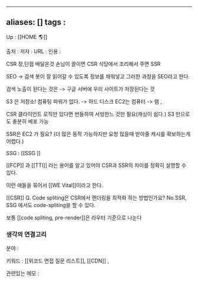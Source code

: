 

---
aliases: []
tags : 
---
Up : [[HOME 🌎]]

출처 :
저자 :
URL : 
인용 : 


CSR 장,단점 
배달온것 손님이 끌이면 CSR
식당에서 조리해서 주면 SSR




SEO -> 검색 봇이 잘 읽어갈 수 있도록 정보를 채워넣고 그러한 과정을 SEO라고 한다.

검색 노출이 된다는 것은 -> 구글 서버에 우리 사이트가 저장된다는 것 


S3 은 저장소! 컴퓨팅 파워가 없다. -> 하드 디스크 
EC2는 컴퓨터 -> 램 ,

CSR 클라이언트 로직만 있다면 번들하여 서빙한느 것만 필요(캐싱이 쉽다.)
S3 만으로도 충분히 베포 가능

SSR은 EC2 가 필요? (더 많은 동작 가능하지만 요청 많을때 받아줄 캐시를 확보하는게 어렵다.)


SSG : [[SSG ]]


[[FCP]] 과 [[TTI]] 라는 용어를 알고 있어야 CSR과 SSR의 차이를 정확히 설명할 수 있다. 

이런 애들을 묶어서 [[WE Vital]]이라고 한다.



[[CSR]]
Q. Code spliting은 CSR에서 렌더링을 최적화 하는 방법인가요?
No.SSR, SSG 에서도 code-spliting을 할 수 있다. 

보통 [[code spliting, pre-render]]은 라우터 기준으로 나눈다 









### 생각의 연결고리
분야 :

키워드 : [[위코드 면접 질문 리스트]], [[CDN]] , 

관련있는 메모 :



